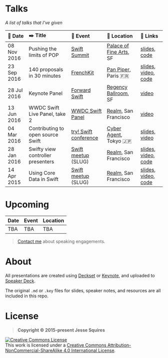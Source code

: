# Talks

*A list of talks that I've given*

| :date: Date   | :black_nib: Title                 | :movie_camera: Event            | :round_pushpin: Location             | :paperclip: Links                                 |
|:--------------|:----------------------------------|:--------------------------------|:-------------------------------------|:--------------------------------------------------|
| 08 Nov 2016   | Pushing the limits of POP         | [Swift Summit][event7]          | [Palace of Fine Arts][location7], SF | [slides][slides7], [code][code7]                  |
| 23 Sep 2016   | 140 proposals in 30 minutes       | [FrenchKit][event6]             | [Pan Piper][location6], Paris :fr:   | [slides][slides6], [video][video6], [code][code6] |
| 28 Jul 2016   | Keynote Panel                     | [Forward Swift][event5]         | [Regency Ballroom][location5], SF    | [video][video5]                                   |
| 13 Jun 2016   | WWDC Swift Live Panel, take 2     | [WWDC Swift Panel][event4]      | [Realm][location4], San Francisco    | [video][video4]                                   |
| 04 Mar 2016   | Contributing to open source Swift | [try! Swift conference][event3] | [Cyber Agent][location3], Tokyo :jp: | [slides][slides3], [video][video3]                |
| 28 Jan 2016   | Swifty view controller presenters | [Swift meetup][event2] (SLUG)   | [Realm][location2], San Francisco    | [slides][slides2], [video][video2], [code][code2] |
| 14 Apr 2015   | Using Core Data in Swift          | [Swift meetup][event1] (SLUG)   | [Realm][location1], San Francisco    | [slides][slides1], [video][video1], [code][code1] |

# Upcoming

| Date          | Event                       | Location                 |
|:--------------|:----------------------------|:-------------------------|
| TBA           | TBA                         | TBA                      |

> <a href="mailto:jesse@jessesquires.com">Contact me</a> about speaking engagements.

# About

All presentations are created using [Deckset](http://www.decksetapp.com) or [Keynote](https://www.apple.com/mac/keynote/), and uploaded to [Speaker Deck](https://speakerdeck.com/jessesquires). 

The original `.md` or `.key` files for slides, speaker notes, and resources are all included in this repo.

# License

>**Copyright &copy; 2015-present Jesse Squires**

<a rel="license" href="https://creativecommons.org/licenses/by-nc-sa/4.0/"><img alt="Creative Commons License" style="border-width:0" src="https://i.creativecommons.org/l/by-nc-sa/4.0/88x31.png" /></a><br />This work is licensed under a <a rel="license" href="https://creativecommons.org/licenses/by-nc-sa/4.0/">Creative Commons Attribution-NonCommercial-ShareAlike 4.0 International License</a>.

<!-- Links -->

[event1]:https://www.meetup.com/swift-language/events/220612410/
[location1]:https://realm.io
[slides1]:https://speakerdeck.com/jessesquires/using-core-data-in-swift
[video1]:https://realm.io/news/jesse-squires-core-data-swift
[code1]:https://github.com/jessesquires/JSQCoreDataKit

[event2]:https://www.meetup.com/swift-language/events/227833264/
[location2]:https://realm.io
[slides2]:https://speakerdeck.com/jessesquires/swifty-view-controller-presenters
[video2]:https://realm.io/news/slug-jesse-squires-swifty-view-controller-presenters
[code2]:https://github.com/jessesquires/PresenterKit

[event3]:http://www.tryswiftconf.com/en
[location3]:https://www.cyberagent.co.jp
[slides3]:https://speakerdeck.com/jessesquires/contributing-to-open-source-swift
[video3]:https://realm.io/news/tryswift-jesse-squires-contributing-open-source-swift/

[event4]:http://www.meetup.com/swift-language/events/231196358/
[location4]:https://realm.io
[video4]:https://www.periscope.tv/realmlive/1eaKbeEbRRexX

[event5]:https://forwardswift.com
[location5]:http://www.theregencyballroom.com
[video5]:https://forwardcourses.com/lectures/178

[event6]:http://frenchkit.fr
[location6]:http://www.pan-piper.com/en/
[slides6]:https://speakerdeck.com/jessesquires/140-proposals-in-30-minutes
[video6]:https://www.youtube.com/watch?v=0sYQAtoK3VQ
[code6]:https://github.com/jessesquires/swift-proposal-analyzer

[event7]:https://swiftsummit.com/
[location7]:https://palaceoffinearts.org
[slides7]:https://speakerdeck.com/jessesquires/pushing-the-limits-of-protocol-oriented-programming
[code7]:https://github.com/jessesquires/JSQDataSourcesKit
